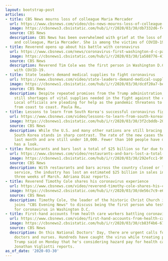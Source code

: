 ```yaml
---
layout: bootstrap-post
articles:
- title: CBS News mourns loss of colleague Maria Mercader
  url: https://www.cbsnews.com/video/cbs-news-mourns-loss-of-colleague-maria-mercader/
  image: https://cbsnews3.cbsistatic.com/hub/i/r/2020/03/30/db7332d6-f44a-4e3f-abd3-d67c5677e031/thumbnail/1200x630/b476a9da9844d293d2af9bbb673f2023/cbsn-fusion-cbs-news-mourns-loss-of-colleague-maria-mercader-thumbnail-463840-640x360.jpg
  source: CBS News
  description: CBS News has been overwhelmed with grief at the loss of a beloved friend
    and colleague, Maria Mercader. She is among the victims of COVID-19's deadly reach.
- title: Reverend opens up about his battle with coronavirus
  url: https://www.cbsnews.com/news/coronavirus-first-washington-d-c-patient-on-battling-coronavirus/
  image: https://cbsnews1.cbsistatic.com/hub/i/r/2020/03/30/1a588776-416e-4b7e-b76a-d7a277e4d541/thumbnail/1200x630/823638a43d10a587eb1bfb5fbbbf36fb/timothy-cole.jpg
  source: CBS News
  description: Reverend Tim Cole was the first person in Washington D.C. to be diagnosed
    with COVID-19.
- title: State leaders demand medical supplies to fight coronavirus
  url: https://www.cbsnews.com/video/state-leaders-demand-medical-supplies-to-fight-coronavirus/
  image: https://cbsnews1.cbsistatic.com/hub/i/r/2020/03/30/dcdf20a7-be25-465f-acb8-d69b4663f245/thumbnail/1200x630/970c04dc2a1f2e113d9edc4eca86cdf5/cbsn-fusion-state-leaders-demand-medical-supplies-to-fight-coronavirus-thumbnail-463851-640x360.jpg
  source: CBS News
  description: Despite repeated promises from the Trump administration, there are
    still shortages of vital supplies needed in the fight against the coronavirus.
    Local officials are pleading for help as the pandemic threatens to overwhelm states
    from coast to coast. Paula Re…
- title: Lessons to learn from South Korea's successful coronavirus fight
  url: https://www.cbsnews.com/video/lessons-to-learn-from-south-koreas-successful-coronavirus-fight/
  image: https://cbsnews1.cbsistatic.com/hub/i/r/2020/03/30/3f2cbddb-20a6-43dd-8b1f-a4cc0ac72369/thumbnail/1200x630/cbe2c00f8963a3f30ea77416ac1b8598/cbsn-fusion-lessons-to-learn-from-south-koreas-successful-coronavirus-fight-thumbnail-463824-640x360.jpg
  source: CBS News
  description: While the U.S. and many other nations are still bracing for the worst,
    South Korea stands in sharp contrast. The rate of the new cases there peaked late
    last month and are still under 10,000. Fewer than 160 people have died. Ramy Inocencio
    has a look.
- title: Restaurants and bars lost a total of $25 billion so far due to coronavirus
  url: https://www.cbsnews.com/video/restaurants-and-bars-lost-a-total-of-25-billion-so-far-due-to-coronavirus/
  image: https://cbsnews1.cbsistatic.com/hub/i/r/2020/03/30/292efcc1-9986-4bbb-bddb-39eec2ec4802/thumbnail/1200x630/d0f24e2efb598e4e0d450b57051c0f85/cbsn-fusion-restaurants-and-bars-lost-a-total-of-25-billion-so-far-due-to-coronavirus-thumbnail-463813-640x360.jpg
  source: CBS News
  description: With restaurants and bars across the country closed or limited to takeout
    service, the industry has lost an estimated $25 billion in sales in the first
    three weeks of March. Adriana Diaz reports.
- title: Reverend Timothy Cole shares his coronavirus experience
  url: https://www.cbsnews.com/video/reverend-timothy-cole-shares-his-coronavirus-experience/
  image: https://cbsnews2.cbsistatic.com/hub/i/r/2020/03/30/de56c7c9-e67f-4093-8c5c-96f1cf64be7f/thumbnail/1200x630/3c7aa9ea920585b6c51bd8509213ccb7/cbsn-fusion-reverend-timothy-cole-shares-his-coronavirus-experience-thumbnail-463803-640x360.jpg
  source: CBS News
  description: Timothy Cole, the leader of the historic Christ Church in Georgetown
    joins "CBS Evening News" to discuss being the first person who tested positive
    for coronavirus in Washington D.C.
- title: First-hand accounts from health care workers battling coronavirus
  url: https://www.cbsnews.com/video/first-hand-accounts-from-health-care-workers-battling-coronavirus/
  image: https://cbsnews2.cbsistatic.com/hub/i/r/2020/03/30/cb83f4b6-67ed-47ad-8370-d08136643996/thumbnail/1200x630/dfcedd514b26c488bd8ece5254e17dce/cbsn-fusion-first-hand-accounts-from-health-care-workers-battling-coronavirus-thumbnail-463791-640x360.jpg
  source: CBS News
  description: On this National Doctors' Day, there are urgent calls for help from
    doctors and nurses. Hundreds have caught the virus while treating patients. President
    Trump said on Monday that he's considering hazard pay for health care workers.
    Jonathan Vigliotti reports.
as_of_date: '2020-03-30'
---
```


